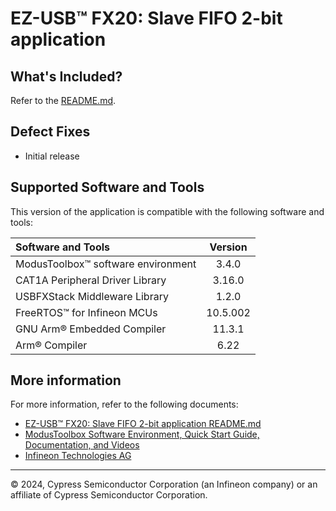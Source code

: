 # EZ-USB&trade; FX20: Slave FIFO 2-bit application

## What's Included?

Refer to the [README.md](./README.md).

## Defect Fixes

* Initial release

## Supported Software and Tools

This version of the application is compatible with the following software and tools:

| Software and Tools                                       | Version |
| :---                                                     | :----:  |
| ModusToolbox&trade; software environment                 | 3.4.0   |
| CAT1A Peripheral Driver Library                          | 3.16.0  |
| USBFXStack Middleware Library                            | 1.2.0   |
| FreeRTOS&trade; for Infineon MCUs                        | 10.5.002|
| GNU Arm&reg; Embedded Compiler                           | 11.3.1  |
| Arm&reg; Compiler                                        | 6.22    |

## More information

For more information, refer to the following documents:

* [EZ-USB&trade; FX20: Slave FIFO 2-bit application README.md](./README.md)
* [ModusToolbox Software Environment, Quick Start Guide, Documentation, and Videos](https://www.infineon.com/cms/en/design-support/tools/sdk/modustoolbox-software)
* [Infineon Technologies AG](https://www.infineon.com)

---
© 2024, Cypress Semiconductor Corporation (an Infineon company) or an affiliate of Cypress Semiconductor Corporation.
